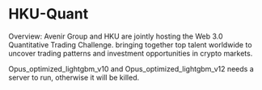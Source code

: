 # HKU-Quant
Overview: Avenir Group and HKU are jointly hosting the Web 3.0 Quantitative Trading Challenge. bringing together top talent worldwide to uncover trading patterns and investment opportunities in crypto markets.

Opus_optimized_lightgbm_v10 and Opus_optimized_lightgbm_v12 needs a server to run, otherwise it will be killed.
